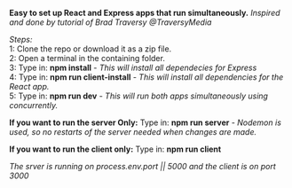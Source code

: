 **Easy to set up React and Express apps that run simultaneously.**
*Inspired and done by tutorial of Brad Traversy @TraversyMedia*

*Steps:*   
1: Clone the repo or download it as a zip file.    
2: Open a terminal in the containing folder.    
3: Type in: **npm install**  -  *This will install all dependecies for Express*   
4: Type in: **npm run client-install**  -  *This will install all dependencies for the React app.*   
5: Type in: **npm run dev**  -  *This will run both apps simultaneously using concurrently.*

**If you want to run the server Only:**
Type in: **npm run server**  -  *Nodemon is used, so no restarts of the server needed when changes are made.*

**If you want to run the client only:**
Type in: **npm run client**

*The srver is running on process.env.port || 5000 and the client is on port 3000*
